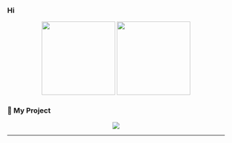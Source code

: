 ### Hi

<p align="center"> <img src="https://github-readme-stats.vercel.app/api?username=Takawell&show_icons=true&theme=synthwave&hide_border=true" height="170"/> <img src="https://github-readme-streak-stats.herokuapp.com/?user=Takawell&theme=synthwave&hide_border=true" height="170"/> </p>

### 🚀 My Project

<p align="center"> <a href="https://github.com/Rehannnaja/Aichiow"> <img src="https://github-readme-stats.vercel.app/api/pin/?username=Takawell&repo=Aichiow&theme=synthwave" /> </a> </p>

---
